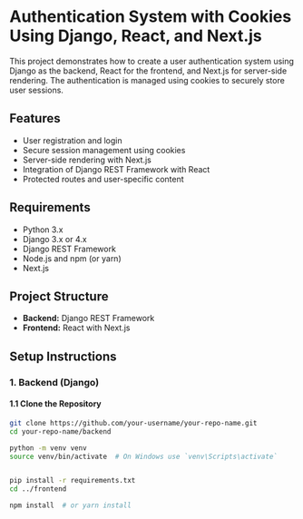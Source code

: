# Authentication System with Cookies Using Django, React, and Next.js

This project demonstrates how to create a user authentication system using Django as the backend, React for the frontend, and Next.js for server-side rendering. The authentication is managed using cookies to securely store user sessions.

## Features

- User registration and login
- Secure session management using cookies
- Server-side rendering with Next.js
- Integration of Django REST Framework with React
- Protected routes and user-specific content

## Requirements

- Python 3.x
- Django 3.x or 4.x
- Django REST Framework
- Node.js and npm (or yarn)
- Next.js

## Project Structure

- **Backend:** Django REST Framework
- **Frontend:** React with Next.js

## Setup Instructions

### 1. Backend (Django)

#### 1.1 Clone the Repository

```bash
git clone https://github.com/your-username/your-repo-name.git
cd your-repo-name/backend

python -m venv venv
source venv/bin/activate  # On Windows use `venv\Scripts\activate`


pip install -r requirements.txt
cd ../frontend

npm install  # or yarn install

